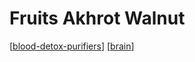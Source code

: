 # Fruits Akhrot Walnut

[[blood-detox-purifiers]]
[[brain]]

[//begin]: # "Autogenerated link references for markdown compatibility"
[blood-detox-purifiers]: blood-detox-purifiers "Blood Detox Purifiers"
[brain]: brain "Brain"
[//end]: # "Autogenerated link references"